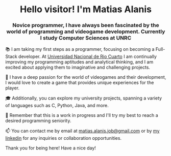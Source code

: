 <h1 align="center">Hello visitor! I'm Matias Alanis</h1> 
<h3 align="center">Novice programmer, I have always been fascinated by the world of programming and videogame development. Currently I study Computer Sciences at UNRC</h3>
<!-- 🏗️ I'm currently working on a [}( ) -->
  
📚 I am taking my first steps as a programmer, focusing on becoming a Full-Stack developer. At [Universidad Nacional de Rio Cuarto](https://www.unrc.edu.ar/) I am continually improving my programming aptitudes and analytical thinking, and I am excited about applying them to imaginative and challenging projects.

🔌 I have a deep passion for the world of videogames and their development, I would love to create a game that provides unique experiences for the player.

🎓 Additionally, you can explore my university projects, spanning a variety of languages such as C, Python, Java, and more.

📝 Remember that this is a work in progress and I'll try my best to reach a desired programming seniority. 

📫 You can contact me by email at matias.alanis.job@gmail.com or by [my linkedin](https://www.linkedin.com/in/matiasalanis/) for any inquiries or collaboration opportunities.

Thank you for being here! Have a nice day!
